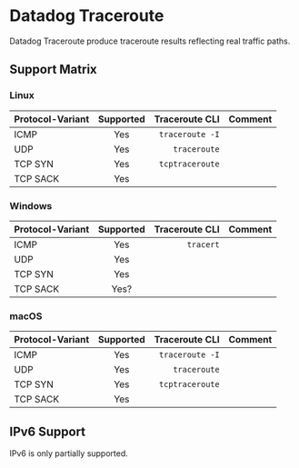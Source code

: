 # Datadog Traceroute

Datadog Traceroute produce traceroute results reflecting real traffic paths.

## Support Matrix

### Linux

| Protocol-Variant | Supported |  Traceroute CLI | Comment |
|------------------|:---------:|----------------:|---------|
| ICMP             |    Yes    | `traceroute -I` |         |
| UDP              |    Yes    |    `traceroute` |         |
| TCP SYN          |    Yes    | `tcptraceroute` |         |
| TCP SACK         |    Yes    |                 |         |

### Windows

| Protocol-Variant | Supported |  Traceroute CLI | Comment |
|------------------|:---------:|----------------:|---------|
| ICMP             |    Yes    |       `tracert` |         |
| UDP              |    Yes    |                 |         |
| TCP SYN          |    Yes    |                 |         |
| TCP SACK         |   Yes?    |                 |         |

### macOS

| Protocol-Variant | Supported |  Traceroute CLI | Comment |
|------------------|:---------:|----------------:|---------|
| ICMP             |    Yes    | `traceroute -I` |         |
| UDP              |    Yes    |    `traceroute` |         |
| TCP SYN          |    Yes    | `tcptraceroute` |         |
| TCP SACK         |    Yes    |                 |         |


## IPv6 Support

IPv6 is only partially supported.
